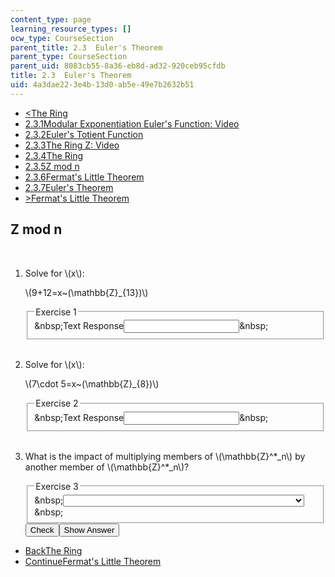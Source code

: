 ```yaml
---
content_type: page
learning_resource_types: []
ocw_type: CourseSection
parent_title: 2.3  Euler's Theorem
parent_type: CourseSection
parent_uid: 8083cb55-8a36-eb8d-ad32-920ceb95cfdb
title: 2.3  Euler's Theorem
uid: 4a3dae22-3e4b-13d0-ab5e-49e7b2632b51
---
```

<ul class="navigation pagination"><li id="top_bck_btn"><a href='/courses/electrical-engineering-and-computer-science/6-042j-mathematics-for-computer-science-spring-2015/structures/tp6-1/vertical-cad174bba3a3';><<span>The Ring</span></a></li><li id="flp_btn_1" ><a href='/courses/electrical-engineering-and-computer-science/6-042j-mathematics-for-computer-science-spring-2015/structures/tp6-1'>2.3.1<span>Modular Exponentiation Euler's Function: Video</span></a></li><li id="flp_btn_2" ><a href='/courses/electrical-engineering-and-computer-science/6-042j-mathematics-for-computer-science-spring-2015/structures/tp6-1/vertical-62a25d1dd25f'>2.3.2<span>Euler's Totient Function</span></a></li><li id="flp_btn_3" ><a href='/courses/electrical-engineering-and-computer-science/6-042j-mathematics-for-computer-science-spring-2015/structures/tp6-1/vertical-96037fd2d933'>2.3.3<span>The Ring Z: Video</span></a></li><li id="flp_btn_4" ><a href='/courses/electrical-engineering-and-computer-science/6-042j-mathematics-for-computer-science-spring-2015/structures/tp6-1/vertical-cad174bba3a3'>2.3.4<span>The Ring</span></a></li><li id="flp_btn_5" class="button_selected"><a href='/courses/electrical-engineering-and-computer-science/6-042j-mathematics-for-computer-science-spring-2015/structures/tp6-1/vertical-ad604933e05b'>2.3.5<span>Z mod n</span></a></li><li id="flp_btn_6" ><a href='/courses/electrical-engineering-and-computer-science/6-042j-mathematics-for-computer-science-spring-2015/structures/tp6-1/vertical-0be4c94c5864'>2.3.6<span>Fermat's Little Theorem</span></a></li><li id="flp_btn_7" ><a href='/courses/electrical-engineering-and-computer-science/6-042j-mathematics-for-computer-science-spring-2015/structures/tp6-1/vertical-f4e414f3a824'>2.3.7<span>Euler's Theorem</span></a></li><li id="top_continue_btn"><a href='/courses/electrical-engineering-and-computer-science/6-042j-mathematics-for-computer-science-spring-2015/structures/tp6-1/vertical-0be4c94c5864';>><span>Fermat's Little Theorem</span></a></li></ul><h2 class="subhead">Z mod n</h2><div class="self_assessment">
<br display_name="Z mod n" url_name="Z_mod_n" />
<ol display_name="Z mod n" url_name="Z_mod_n_0">
<li>
<p>Solve for \(x\):</p>
<div id="Q1_div" class="problem_question"><p>\(9+12=x~(\mathbb{Z}_{13})\)</p><fieldset><legend class="visually-hidden">Exercise 1</legend><div class="choice"><label id="Q1_label"><span id="Q1_aria_status" tabindex="-1" class="visually-hidden">&amp;nbsp;</span><span class="visually-hidden">Text Response</span><input ckecktype="ci" onkeypress="numericTypedOrDropDownSelected(1)" value="" answer="8" type="text" id="Q1_input" class="problem_text_input"><span id="Q1_normal_status" class="nostatus" aria-hidden="true">&amp;nbsp;</span><span style="display:none;" id="Q1_ans_span" tabindex="-1">  Answer:8</span></label></div></fieldset></div></li>
<br />
<li>
<p>Solve for \(x\):</p>
<div id="Q2_div" class="problem_question"><p>\(7\cdot 5=x~(\mathbb{Z}_{8})\)</p><fieldset><legend class="visually-hidden">Exercise 2</legend><div class="choice"><label id="Q2_label"><span id="Q2_aria_status" tabindex="-1" class="visually-hidden">&amp;nbsp;</span><span class="visually-hidden">Text Response</span><input ckecktype="ci" onkeypress="numericTypedOrDropDownSelected(2)" value="" answer="3" type="text" id="Q2_input" class="problem_text_input"><span id="Q2_normal_status" class="nostatus" aria-hidden="true">&amp;nbsp;</span><span style="display:none;" id="Q2_ans_span" tabindex="-1">  Answer:3</span></label></div></fieldset></div></li>
<br />
<li>
<div id="Q3_div" class="problem_question"><p>What is the impact of multiplying members of \(\mathbb{Z}^*_n\) by another member of \(\mathbb{Z}^*_n\)?</p><fieldset><legend class="visually-hidden">Exercise 3</legend><div class="choice"><label id="Q3_label"><span id="Q3_aria_status" tabindex="-1" class="visually-hidden">&amp;nbsp;</span><select onchange="numericTypedOrDropDownSelected(3)" id="Q3_select" class="problem_text_input"><option correct="false"></option><option correct="false">The set of numbers and their order always stay the same</option><option correct="true">The set of numbers stays the same but the order may change</option><option correct="false">We get members of \(\mathbb{Z}_n-\mathbb{Z}^*_n\)</option><option correct="false">We cannot tell</option></select><span style="display:none;" id="Q3_ans_span" tabindex="-1">  The set of numbers stays the same but the order may change</span><span id="Q3_normal_status" class="nostatus" aria-hidden="true">&amp;nbsp;</span></label></div></fieldset></div><div class="action"><button id="Q1_button" onclick="checkAnswer({1: 'stringresponse', 2: 'stringresponse', 3: 'optionresponse'})" class="problem_mo_button">Check</button><button id="Q1_button_show" onclick="showHideSolution({1: 'stringresponse', 2: 'stringresponse', 3: 'optionresponse'}, 1, [])" class="problem_mo_button">Show Answer</button></div></li>
</ol>
</div><ul class="navigation progress"><li id="bck_btn"><a href='/courses/electrical-engineering-and-computer-science/6-042j-mathematics-for-computer-science-spring-2015/structures/tp6-1/vertical-cad174bba3a3';>Back<span>The Ring</span></a></li><li id="continue_btn"><a href='/courses/electrical-engineering-and-computer-science/6-042j-mathematics-for-computer-science-spring-2015/structures/tp6-1/vertical-0be4c94c5864';>Continue<span>Fermat's Little Theorem</span></a></li></ul>